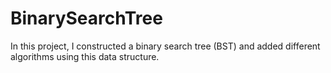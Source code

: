 # BinarySearchTree
In this project, I constructed a binary search tree (BST) and added different algorithms using this data structure.

